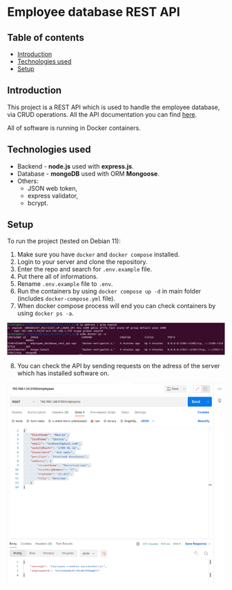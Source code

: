 # Employee database REST API

## Table of contents

- [Introduction](#introduction)
- [Technologies used](#technologies-used)
- [Setup](#setup)

## Introduction

This project is a REST API which is used to handle the employee database, via CRUD operations.
All the API documentation you can find [here](https://documenter.getpostman.com/view/25365465/2s8ZDVZ3Yh).

All of software is running in Docker containers.

## Technologies used

- Backend - <b>node.js</b> used with <b>express.js</b>.
- Database - <b>mongoDB</b> used with ORM <b>Mongoose</b>.
- Others:
  - JSON web token,
  - express validator,
  - bcrypt.

## Setup

To run the project (tested on Debian 11):

1. Make sure you have `docker` and `docker compose` installed.
2. Login to your server and clone the repository.
3. Enter the repo and search for `.env.example` file.
4. Put there all of informations.
5. Rename `.env.example` file to `.env`.
6. Run the containers by using `docker compose up -d` in main folder (includes `docker-compose.yml` file).
7. When docker compose process will end you can check containers by using `docker ps -a`.

![img](./img/containers.png)

8. You can check the API by sending requests on the adress of the server which has installed software on.

![img](./img/postman.png)
